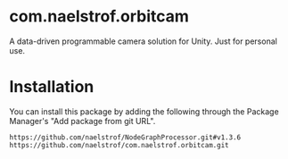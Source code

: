 # com.naelstrof.orbitcam

A data-driven programmable camera solution for Unity. Just for personal use.

# Installation

You can install this package by adding the following through the Package Manager's "Add package from git URL".

`https://github.com/naelstrof/NodeGraphProcessor.git#v1.3.6`
`https://github.com/naelstrof/com.naelstrof.orbitcam.git`
